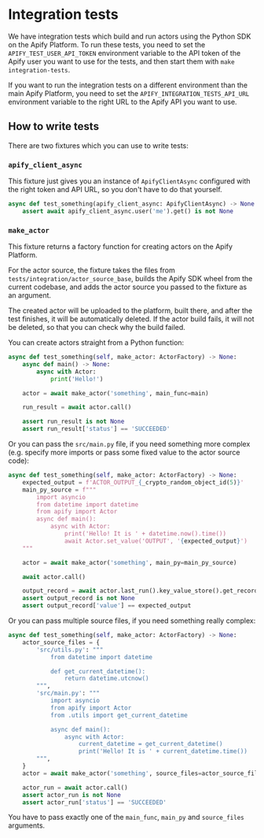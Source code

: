Integration tests
=================

We have integration tests which build and run actors using the Python SDK on the Apify Platform.
To run these tests, you need to set the `APIFY_TEST_USER_API_TOKEN` environment variable to the API token of the Apify user you want to use for the tests,
and then start them with `make integration-tests`.

If you want to run the integration tests on a different environment than the main Apify Platform,
you need to set the `APIFY_INTEGRATION_TESTS_API_URL` environment variable to the right URL to the Apify API you want to use.

How to write tests
------------------

There are two fixtures which you can use to write tests:

### `apify_client_async`

This fixture just gives you an instance of `ApifyClientAsync` configured with the right token and API URL,
so you don't have to do that yourself.

```python
async def test_something(apify_client_async: ApifyClientAsync) -> None:
    assert await apify_client_async.user('me').get() is not None
```

### `make_actor`

This fixture returns a factory function for creating actors on the Apify Platform.

For the actor source, the fixture takes the files from `tests/integration/actor_source_base`,
builds the Apify SDK wheel from the current codebase,
and adds the actor source you passed to the fixture as an argument.

The created actor will be uploaded to the platform, built there, and after the test finishes, it will be automatically deleted.
If the actor build fails, it will not be deleted, so that you can check why the build failed.

You can create actors straight from a Python function:

```python
async def test_something(self, make_actor: ActorFactory) -> None:
    async def main() -> None:
        async with Actor:
            print('Hello!')

    actor = await make_actor('something', main_func=main)

    run_result = await actor.call()

    assert run_result is not None
    assert run_result['status'] == 'SUCCEEDED'
```

Or you can pass the `src/main.py` file, if you need something more complex
(e.g. specify more imports or pass some fixed value to the actor source code):

```python
async def test_something(self, make_actor: ActorFactory) -> None:
    expected_output = f'ACTOR_OUTPUT_{_crypto_random_object_id(5)}'
    main_py_source = f"""
        import asyncio
        from datetime import datetime
        from apify import Actor
        async def main():
            async with Actor:
                print('Hello! It is ' + datetime.now().time())
                await Actor.set_value('OUTPUT', '{expected_output}')
    """

    actor = await make_actor('something', main_py=main_py_source)

    await actor.call()

    output_record = await actor.last_run().key_value_store().get_record('OUTPUT')
    assert output_record is not None
    assert output_record['value'] == expected_output

```

Or you can pass multiple source files, if you need something really complex:

```python
async def test_something(self, make_actor: ActorFactory) -> None:
    actor_source_files = {
        'src/utils.py': """
            from datetime import datetime

            def get_current_datetime():
                return datetime.utcnow()
        """,
        'src/main.py': """
            import asyncio
            from apify import Actor
            from .utils import get_current_datetime

            async def main():
                async with Actor:
                    current_datetime = get_current_datetime()
                    print('Hello! It is ' + current_datetime.time())
        """,
    }
    actor = await make_actor('something', source_files=actor_source_files)

    actor_run = await actor.call()
    assert actor_run is not None
    assert actor_run['status'] == 'SUCCEEDED'
```

You have to pass exactly one of the `main_func`, `main_py` and `source_files` arguments.
